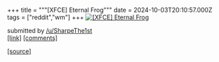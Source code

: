 +++
title = """[XFCE] Eternal Frog"""
date = 2024-10-03T20:10:57.000Z
tags = ["reddit","wm"]
+++
[![[XFCE] Eternal Frog](https://b.thumbs.redditmedia.com/eEkrpuiC2V1YAX5b0PSyD03almDtnWPbbkY8cWWgs5Y.jpg "[XFCE] Eternal Frog")](https://www.reddit.com/r/unixporn/comments/1fvgzxg/xfce_eternal_frog/)

submitted by [/u/SharpeThe1st](https://www.reddit.com/user/SharpeThe1st)  
[\[link\]](https://www.reddit.com/gallery/1fvgzxg) [\[comments\]](https://www.reddit.com/r/unixporn/comments/1fvgzxg/xfce_eternal_frog/)

[[source]](https://www.reddit.com/r/unixporn/comments/1fvgzxg/xfce_eternal_frog/)

